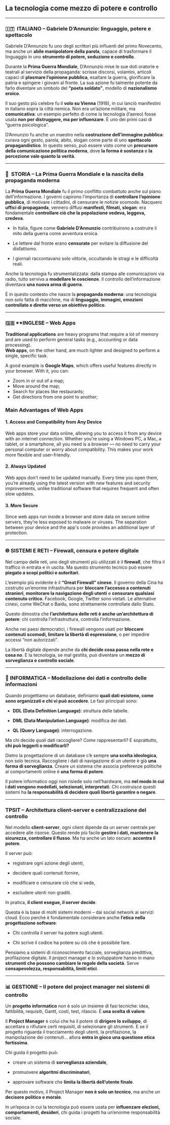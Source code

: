 ##  La tecnologia come mezzo di potere e controllo

---

### 🇮🇹  **ITALIANO – Gabriele D’Annunzio: linguaggio, potere e spettacolo**

Gabriele D’Annunzio fu uno degli scrittori più influenti del primo Novecento, ma anche un **abile manipolatore della parola**, capace di trasformare il linguaggio in uno **strumento di potere, seduzione e controllo**.

Durante la **Prima Guerra Mondiale**, D’Annunzio mise le sue doti oratorie e teatrali al servizio della propaganda: scrisse discorsi, volantini, articoli capaci di **plasmare l’opinione pubblica**, esaltare la guerra, glorificare la patria e spingere i giovani al fronte. La sua azione fu talmente potente da farlo diventare un simbolo del **“poeta soldato”**, modello di **nazionalismo eroico**.

Il suo gesto più celebre fu il **volo su Vienna** (1918), in cui lanciò manifestini in italiano sopra la città nemica. Non era un’azione militare, ma **comunicativa**: un esempio perfetto di come la tecnologia (l’aereo) fosse usata **non per distruggere, ma per influenzare**. È uno dei primi casi di “guerra psicologica”.

D’Annunzio fu anche un maestro nella **costruzione dell’immagine pubblica**: curava ogni gesto, parola, abito, slogan come parte di uno **spettacolo propagandistico**. In questo senso, può essere visto come un **precursore della comunicazione politica moderna**, dove **la forma è sostanza** e **la percezione vale quanto la verità**.

---

### 📜  **STORIA – La Prima Guerra Mondiale e la nascita della propaganda moderna**

La **Prima Guerra Mondiale** fu il primo conflitto combattuto anche sul piano dell’informazione. I governi capirono l’importanza di **controllare l’opinione pubblica**, di motivare i cittadini, di censurare le notizie scomode. Nacquero **uffici di propaganda**, vennero diffusi **manifesti, filmati, slogan**: era fondamentale **controllare ciò che la popolazione vedeva, leggeva, credeva**.

- In Italia, figure come **Gabriele D’Annunzio** contribuirono a costruire il mito della guerra come avventura eroica.
    
- Le lettere dal fronte erano **censurate** per evitare la diffusione del disfattismo.
    
- I giornali raccontavano solo vittorie, occultando le stragi e le difficoltà reali.

Anche la tecnologia fu strumentalizzata: dalla stampa alle comunicazioni via radio, tutto serviva a **modellare le coscienze**. Il controllo dell’informazione diventava **una nuova arma di guerra**.

È in questo contesto che nasce la **propaganda moderna**: una tecnologia non solo fatta di macchine, ma di **linguaggio, immagini, emozioni controllate e dirette verso un obiettivo politico**.

---

### 🇬🇧 **INGLESE – Web Apps

**Traditional applications** are heavy programs that require a lot of memory and are used to perform general tasks (e.g., accounting or data processing).  
**Web apps**, on the other hand, are much lighter and designed to perform a single, specific task.

A good example is **Google Maps**, which offers useful features directly in your browser. With it, you can:

- Zoom in or out of a map;
- Move around the map;
- Search for places like restaurants;
- Get directions from one point to another;

### **Main Advantages of Web Apps**

#### 1. **Access and Compatibility from Any Device**

Web apps store your data online, allowing you to access it from any device with an internet connection. Whether you’re using a Windows PC, a Mac, a tablet, or a smartphone, all you need is a browser — no need to carry your personal computer or worry about compatibility. This makes your work more flexible and user-friendly.

#### 2. **Always Updated**

Web apps don’t need to be updated manually. Every time you open them, you’re already using the latest version with new features and security improvements, unlike traditional software that requires frequent and often slow updates.

#### 3. **More Secure**

Since web apps run inside a browser and store data on secure online servers, they’re less exposed to malware or viruses. The separation between your device and the app's code provides an additional layer of protection.

---

### 🌐 **SISTEMI E RETI – Firewall, censura e potere digitale**

Nel campo delle reti, uno degli strumenti più utilizzati è il **firewall**, che filtra il traffico in entrata e in uscita. Ma questo strumento tecnico può essere **piegato a scopi politici e autoritari**.

L’esempio più evidente è il **“Great Firewall” cinese**. Il governo della Cina ha costruito un’enorme infrastruttura per **bloccare l’accesso a contenuti stranieri**, **monitorare la navigazione degli utenti** e **censurare qualsiasi contenuto critico**. Facebook, Google, Twitter sono vietati. Le alternative cinesi, come WeChat o Baidu, sono strettamente controllate dallo Stato.

Questo dimostra che **l’architettura delle reti è anche un’architettura di potere**: chi controlla l’infrastruttura, controlla l’informazione.

Anche nei paesi democratici, i firewall vengono usati per **bloccare contenuti scomodi, limitare la libertà di espressione**, o per impedire accessi “non autorizzati”.

La libertà digitale dipende anche da **chi decide cosa passa nella rete e cosa no**. E la tecnologia, se mal gestita, può diventare un **mezzo di sorveglianza e controllo sociale**.

---

### 💾 **INFORMATICA – Modellazione dei dati e controllo delle informazioni**

Quando progettiamo un database, definiamo **quali dati esistono, come sono organizzati e chi vi può accedere**. Le fasi principali sono:

- **DDL (Data Definition Language)**: struttura delle tabelle.
    
- **DML (Data Manipulation Language)**: modifica dei dati.
    
- **QL (Query Language)**: interrogazione.
  

Ma chi decide _quali_ dati raccogliere? _Come_ rappresentarli? E soprattutto, **chi può leggerli o modificarli?**

Dietro la progettazione di un database c’è sempre **una scelta ideologica**, non solo tecnica. Raccogliere i dati di navigazione di un utente è già **una forma di sorveglianza**. Creare un sistema che associa preferenze politiche ai comportamenti online è **una forma di potere**.

Il potere informatico oggi non risiede solo nell’hardware, ma **nel modo in cui i dati vengono modellati, selezionati, interpretati**. Chi costruisce questi sistemi ha **la responsabilità di decidere quali libertà garantire o negare**.

---

### **TPSIT – Architettura client-server e centralizzazione del controllo**

Nel modello **client-server**, ogni client dipende da un server centrale per accedere alle risorse. Questo rende più facile **gestire i dati, mantenere la sicurezza, controllare il flusso**. Ma ha anche un lato oscuro: **accentra il potere**.

Il server può:

- registrare ogni azione degli utenti,
    
- decidere quali contenuti fornire,
    
- modificare o censurare ciò che si vede,
    
- escludere utenti non graditi.
    

In pratica, **il client esegue, il server decide**.

Questa è la base di molti sistemi moderni – dai social network ai servizi cloud. Ecco perché è fondamentale considerare anche **l’etica nella progettazione software**:

- Chi controlla il server ha potere sugli utenti.
    
- Chi scrive il codice ha potere su ciò che è possibile fare.
    

Pensiamo a sistemi di riconoscimento facciale, sorveglianza predittiva, profilazione digitale. Il project manager e lo sviluppatore hanno in mano **strumenti che possono cambiare le regole della società**. Serve **consapevolezza, responsabilità, limiti etici**.

---

### 📊 **GESTIONE – Il potere del project manager nei sistemi di controllo**

Un **progetto informatico** non è solo un insieme di fasi tecniche: idea, fattibilità, requisiti, Gantt, costi, test, rilascio. È **una scelta di valore**.

Il **Project Manager** è colui che ha il potere di **dirigere lo sviluppo**, di accettare o rifiutare certi requisiti, di selezionare gli strumenti. E se il progetto riguarda il tracciamento degli utenti, la profilazione, la manipolazione dei contenuti… allora **entra in gioco una questione etica fortissima**.

Chi guida il progetto può:

- creare un sistema di **sorveglianza aziendale**,
    
- promuovere **algoritmi discriminatori**,
    
- approvare software che **limita la libertà dell’utente finale**.
    

Per questo motivo, il Project Manager **non è solo un tecnico**, ma anche un **decisore politico e morale**.

In un’epoca in cui la tecnologia può essere usata per **influenzare elezioni, comportamenti, desideri**, chi guida i progetti ha un’enorme responsabilità sociale.